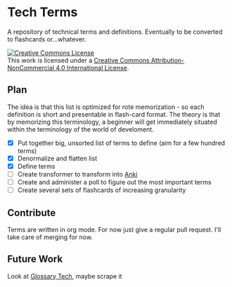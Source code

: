 # Tech Terms

A repository of technical terms and definitions. Eventually to be converted to flashcards or...whatever.

<a rel="license" href="http://creativecommons.org/licenses/by-nc/4.0/"><img alt="Creative Commons License" style="border-width:0" src="https://i.creativecommons.org/l/by-nc/4.0/88x31.png" /></a><br />This work is licensed under a <a rel="license" href="http://creativecommons.org/licenses/by-nc/4.0/">Creative Commons Attribution-NonCommercial 4.0 International License</a>.

## Plan

The idea is that this list is optimized for rote memorization - so each definition is short and presentable in flash-card format. The theory is that by memorizing this terminology, a beginner will get immediately situated within the terminology of the world of develoment.

- [x] Put together big, unsorted list of terms to define (aim for a few hundred terms)
- [x] Denormalize and flatten list
- [x] Define terms
- [ ] Create transformer to transform into [Anki](http://ankiweb.net/)
- [ ] Create and administer a poll to figure out the most important terms
- [ ] Create several sets of flashcards of increasing granularity

## Contribute

Terms are written in org mode. For now just give a regular pull request. I'll take care of merging for now.

## Future Work


Look at [Glossary Tech](https://glossarytech.com/terms/software_architecture/page2), maybe scrape it


